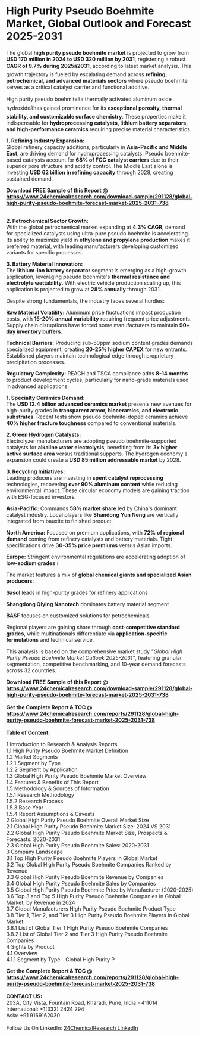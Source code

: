 <h1>High Purity Pseudo Boehmite Market, Global Outlook and Forecast 2025-2031</h1><p>The global <strong>high purity pseudo boehmite market</strong> is projected to grow from <strong>USD 170 million in 2024 to USD 320 million by 2031</strong>, registering a robust <strong>CAGR of 9.7% during 2025â2031</strong>, according to latest market analysis. This growth trajectory is fueled by escalating demand across <strong>refining, petrochemical, and advanced materials sectors</strong> where pseudo boehmite serves as a critical catalyst carrier and functional additive.</p><p>High purity pseudo boehmiteâa thermally activated aluminum oxide hydroxideâhas gained prominence for its <strong>exceptional porosity, thermal stability, and customizable surface chemistry</strong>. These properties make it indispensable for <strong>hydroprocessing catalysts, lithium battery separators, and high-performance ceramics</strong> requiring precise material characteristics.</p><p><strong>1. Refining Industry Expansion:</strong><br>
Global refinery capacity additions, particularly in <strong>Asia-Pacific and Middle East</strong>, are driving demand for hydroprocessing catalysts. Pseudo boehmite-based catalysts account for <strong>68% of FCC catalyst carriers</strong> due to their superior pore structure and acidity control. The Middle East alone is investing <strong>USD 62 billion in refining capacity</strong> through 2028, creating sustained demand.</p><div><b>Download FREE Sample of this Report @ 
            <a href="https://www.24chemicalresearch.com/download-sample/291128/global-high-purity-pseudo-boehmite-forecast-market-2025-2031-738">
            https://www.24chemicalresearch.com/download-sample/291128/global-high-purity-pseudo-boehmite-forecast-market-2025-2031-738</a></b></div><br><p><strong>2. Petrochemical Sector Growth:</strong><br>
With the global petrochemical market expanding at <strong>4.3% CAGR</strong>, demand for specialized catalysts using ultra-pure pseudo boehmite is accelerating. Its ability to maximize yield in <strong>ethylene and propylene production</strong> makes it preferred material, with leading manufacturers developing customized variants for specific processes.</p><p><strong>3. Battery Material Innovation:</strong><br>
The <strong>lithium-ion battery separator</strong> segment is emerging as a high-growth application, leveraging pseudo boehmite's <strong>thermal resistance and electrolyte wettability</strong>. With electric vehicle production scaling up, this application is projected to grow at <strong>28% annually</strong> through 2031.</p><p>Despite strong fundamentals, the industry faces several hurdles:</p><p><strong>Raw Material Volatility:</strong> Aluminum price fluctuations impact production costs, with <strong>15-20% annual variability</strong> requiring frequent price adjustments. Supply chain disruptions have forced some manufacturers to maintain <strong>90+ day inventory buffers</strong>.</p><p><strong>Technical Barriers:</strong> Producing sub-50ppm sodium content grades demands specialized equipment, creating <strong>20-25% higher CAPEX</strong> for new entrants. Established players maintain technological edge through proprietary precipitation processes.</p><p><strong>Regulatory Complexity:</strong> REACH and TSCA compliance adds <strong>8-14 months</strong> to product development cycles, particularly for nano-grade materials used in advanced applications.</p><p><strong>1. Specialty Ceramics Demand:</strong><br>
The <strong>USD 12.4 billion advanced ceramics market</strong> presents new avenues for high-purity grades in <strong>transparent armor, bioceramics, and electronic substrates</strong>. Recent tests show pseudo boehmite-doped ceramics achieve <strong>40% higher fracture toughness</strong> compared to conventional materials.</p><p><strong>2. Green Hydrogen Catalysts:</strong><br>
Electrolyzer manufacturers are adopting pseudo boehmite-supported catalysts for <strong>alkaline water electrolysis</strong>, benefiting from its <strong>3x higher active surface area</strong> versus traditional supports. The hydrogen economy's expansion could create a <strong>USD 85 million addressable market</strong> by 2028.</p><p><strong>3. Recycling Initiatives:</strong><br>
Leading producers are investing in <strong>spent catalyst reprocessing</strong> technologies, recovering <strong>over 90% aluminum content</strong> while reducing environmental impact. These circular economy models are gaining traction with ESG-focused investors.</p><p><strong>Asia-Pacific:</strong> Commands <strong>58% market share</strong> led by China's dominant catalyst industry. Local players like <strong>Shandong Yun Neng</strong> are vertically integrated from bauxite to finished product.</p><p><strong>North America:</strong> Focused on premium applications, with <strong>72% of regional demand</strong> coming from refinery catalysts and battery materials. Tight specifications drive <strong>30-35% price premiums</strong> versus Asian imports.</p><p><strong>Europe:</strong> Stringent environmental regulations are accelerating adoption of <strong>low-sodium grades</strong> (

</p><p>The market features a mix of <strong>global chemical giants and specialized Asian producers</strong>:</p><p><strong>Sasol</strong> leads in high-purity grades for refinery applications</p><p><strong>Shangdong Qiying Nanotech</strong> dominates battery material segment</p><p><strong>BASF</strong> focuses on customized solutions for petrochemicals</p><p>Regional players are gaining share through <strong>cost-competitive standard grades</strong>, while multinationals differentiate via <strong>application-specific formulations</strong> and technical service.</p><p>This analysis is based on the comprehensive market study <em>"Global High Purity Pseudo Boehmite Market Outlook 2025-2031"</em>, featuring granular segmentation, competitive benchmarking, and 10-year demand forecasts across 32 countries.</p><div><b>Download FREE Sample of this Report @ 
            <a href="https://www.24chemicalresearch.com/download-sample/291128/global-high-purity-pseudo-boehmite-forecast-market-2025-2031-738">
            https://www.24chemicalresearch.com/download-sample/291128/global-high-purity-pseudo-boehmite-forecast-market-2025-2031-738</a></b></div><br><div><b>Get the Complete Report & TOC @ 
            <a href="https://www.24chemicalresearch.com/reports/291128/global-high-purity-pseudo-boehmite-forecast-market-2025-2031-738">
            https://www.24chemicalresearch.com/reports/291128/global-high-purity-pseudo-boehmite-forecast-market-2025-2031-738</a></b></div><br>
            <b>Table of Content:</b><p>1 Introduction to Research & Analysis Reports<br />
 1.1 High Purity Pseudo Boehmite Market Definition<br />
 1.2 Market Segments<br />
 1.2.1 Segment by Type<br />
 1.2.2 Segment by Application<br />
 1.3 Global High Purity Pseudo Boehmite Market Overview<br />
 1.4 Features & Benefits of This Report<br />
 1.5 Methodology & Sources of Information<br />
 1.5.1 Research Methodology<br />
 1.5.2 Research Process<br />
 1.5.3 Base Year<br />
 1.5.4 Report Assumptions & Caveats<br />
2 Global High Purity Pseudo Boehmite Overall Market Size<br />
 2.1 Global High Purity Pseudo Boehmite Market Size: 2024 VS 2031<br />
 2.2 Global High Purity Pseudo Boehmite Market Size, Prospects & Forecasts: 2020-2031<br />
 2.3 Global High Purity Pseudo Boehmite Sales: 2020-2031<br />
3 Company Landscape<br />
 3.1 Top High Purity Pseudo Boehmite Players in Global Market<br />
 3.2 Top Global High Purity Pseudo Boehmite Companies Ranked by Revenue<br />
 3.3 Global High Purity Pseudo Boehmite Revenue by Companies<br />
 3.4 Global High Purity Pseudo Boehmite Sales by Companies<br />
 3.5 Global High Purity Pseudo Boehmite Price by Manufacturer (2020-2025)<br />
 3.6 Top 3 and Top 5 High Purity Pseudo Boehmite Companies in Global Market, by Revenue in 2024<br />
 3.7 Global Manufacturers High Purity Pseudo Boehmite Product Type<br />
 3.8 Tier 1, Tier 2, and Tier 3 High Purity Pseudo Boehmite Players in Global Market<br />
 3.8.1 List of Global Tier 1 High Purity Pseudo Boehmite Companies<br />
 3.8.2 List of Global Tier 2 and Tier 3 High Purity Pseudo Boehmite Companies<br />
4 Sights by Product<br />
 4.1 Overview<br />
 4.1.1 Segment by Type - Global High Purity P</p><div><b>Get the Complete Report & TOC @ 
            <a href="https://www.24chemicalresearch.com/reports/291128/global-high-purity-pseudo-boehmite-forecast-market-2025-2031-738">
            https://www.24chemicalresearch.com/reports/291128/global-high-purity-pseudo-boehmite-forecast-market-2025-2031-738</a></b></div><br><b>CONTACT US:</b><br>
            203A, City Vista, Fountain Road, Kharadi, Pune, India - 411014<br>
            International: +1(332) 2424 294<br>
            Asia: +91 9169162030 <br><br>
            Follow Us On LinkedIn: <a href="https://www.linkedin.com/company/24chemicalresearch/">24ChemicalResearch LinkedIn</a>